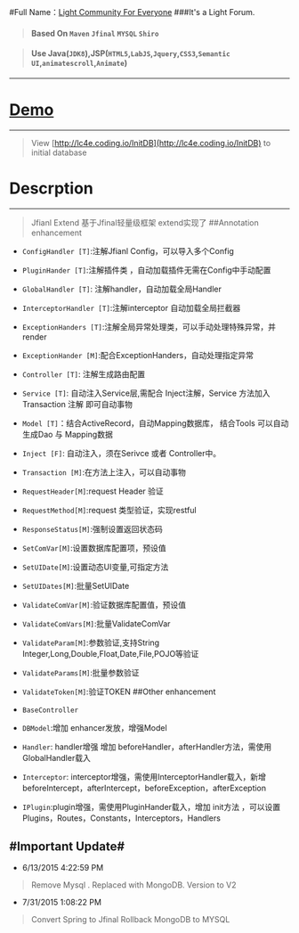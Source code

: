 #Full Name：[Light Community For Everyone](http://www.lc4e.com)
###It's a Light Forum.
>#### Based On `Maven` `Jfinal` `MYSQL` `Shiro`

>#### Use Java(`JDK8`),JSP(`HTML5`,`LabJS`,`Jquery`,`CSS3`,`Semantic UI`,`animatescroll`,`Animate`)

----------
# [Demo](http://lc4e.coding.io) #
----------
> View [http://lc4e.coding.io/InitDB](http://lc4e.coding.io/InitDB) to initial database 

# Descrption #
----------
>Jfianl Extend 基于Jfinal轻量级框架 extend实现了
##Annotation enhancement 


- `ConfigHandler [T]`:注解Jfianl Config，可以导入多个Config
- `PluginHander [T]`:注解插件类 ，自动加载插件无需在Config中手动配置
- `GlobalHandler [T]`: 注解handler，自动加载全局Handler
- `InterceptorHandler [T]`:注解interceptor 自动加载全局拦截器
- `ExceptionHanders [T]`:注解全局异常处理类，可以手动处理特殊异常，并render
- `ExceptionHander [M]`:配合ExceptionHanders，自动处理指定异常
- `Controller [T]`: 注解生成路由配置
- `Service [T]`: 自动注入Service层,需配合 Inject注解，Service 方法加入Transaction 注解 即可自动事物
- `Model [T]`：结合ActiveRecord，自动Mapping数据库， 结合Tools 可以自动生成Dao 与 Mapping数据
- `Inject [F]`: 自动注入，须在Serivce 或者 Controller中。
- `Transaction [M]`:在方法上注入，可以自动事物
- `RequestHeader[M]`:request Header 验证
- `RequestMethod[M]`:request 类型验证，实现restful
- `ResponseStatus[M]`:强制设置返回状态码
- `SetComVar[M]`:设置数据库配置项，预设值
- `SetUIDate[M]`:设置动态UI变量,可指定方法
- `SetUIDates[M]`:批量SetUIDate
- `ValidateComVar[M]`:验证数据库配置值，预设值
- `ValidateComVars[M]`:批量ValidateComVar
- `ValidateParam[M]`:参数验证,支持String Integer,Long,Double,Float,Date,File,POJO等验证
- `ValidateParams[M]`:批量参数验证
- `ValidateToken[M]`:验证TOKEN
##Other enhancement

- `BaseController`
- `DBModel`:增加 enhancer发放，增强Model
- `Handler`: handler增强 增加 beforeHandler，afterHandler方法，需使用GlobalHandler载入
- `Interceptor`: interceptor增强，需使用InterceptorHandler载入，新增beforeIntercept，afterIntercept，beforeException，afterException
- `IPlugin`:plugin增强，需使用PluginHander载入，增加 init方法 ，可以设置Plugins，Routes，Constants，Interceptors，Handlers


#Important Update#
----------
- 6/13/2015 4:22:59 PM 
> Remove Mysql . Replaced with MongoDB.
> Version to V2

- 7/31/2015 1:08:22 PM 
> Convert Spring to Jfinal
> Rollback MongoDB to MYSQL